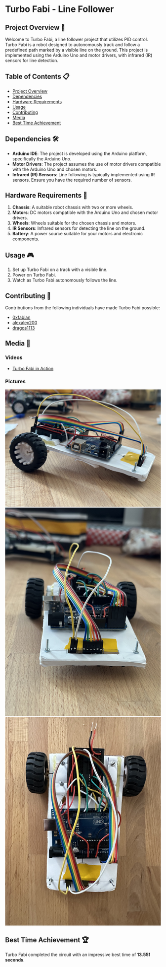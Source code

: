 # Turbo Fabi - Line Follower

## Project Overview 🤖

Welcome to Turbo Fabi, a line follower project that utilizes PID control. Turbo Fabi is a robot designed to autonomously track and follow a predefined path marked by a visible line on the ground. This project is implemented using the Arduino Uno and motor drivers, with infrared (IR) sensors for line detection.

## Table of Contents 📋

- [Project Overview](#project-overview)
- [Dependencies](#dependencies)
- [Hardware Requirements](#hardware-requirements)
- [Usage](#usage)
- [Contributing](#contributing)
- [Media](#media)
- [Best Time Achievement](#best-time-achievement)

## Dependencies 🛠️

- **Arduino IDE**: The project is developed using the Arduino platform, specifically the Arduino Uno.
- **Motor Drivers**: The project assumes the use of motor drivers compatible with the Arduino Uno and chosen motors.
- **Infrared (IR) Sensors**: Line following is typically implemented using IR sensors. Ensure you have the required number of sensors.

## Hardware Requirements 🚀

1. **Chassis**: A suitable robot chassis with two or more wheels.
2. **Motors**: DC motors compatible with the Arduino Uno and chosen motor drivers.
3. **Wheels**: Wheels suitable for the chosen chassis and motors.
4. **IR Sensors**: Infrared sensors for detecting the line on the ground.
5. **Battery**: A power source suitable for your motors and electronic components.

## Usage 🎮

1. Set up Turbo Fabi on a track with a visible line.
2. Power on Turbo Fabi.
3. Watch as Turbo Fabi autonomously follows the line.

## Contributing 🤝

Contributions from the following individuals have made Turbo Fabi possible:

- [0xfabian](https://github.com/0xfabian)
- [alexalex200](https://github.com/alexalex200)
- [dragos1113](https://github.com/dragos1113)

## Media 📸

### Videos
- [Turbo Fabi in Action](./media/turbo_fabi_action.mp4)

### Pictures
![pic1](./media/pic1.png)
![pic2](./media/pic2.png)
![pic3](./media/pic3.png)

## Best Time Achievement 🏆

Turbo Fabi completed the circuit with an impressive best time of **13.551 seconds**.
